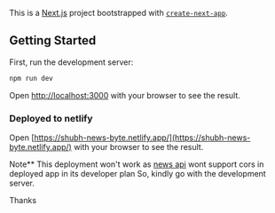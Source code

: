 This is a [Next.js](https://nextjs.org/) project bootstrapped with [`create-next-app`](https://github.com/vercel/next.js/tree/canary/packages/create-next-app).

## Getting Started

First, run the development server:

```bash
npm run dev

```
Open [http://localhost:3000](http://localhost:3000) with your browser to see the result.

### Deployed to  netlify


Open [https://shubh-news-byte.netlify.app/](https://shubh-news-byte.netlify.app/) with your browser to see the result.

Note** This deployment won't work as [news api](https://newsapi.org/pricing) wont support cors in deployed app in its developer plan
So, kindly go with the development server.

Thanks


